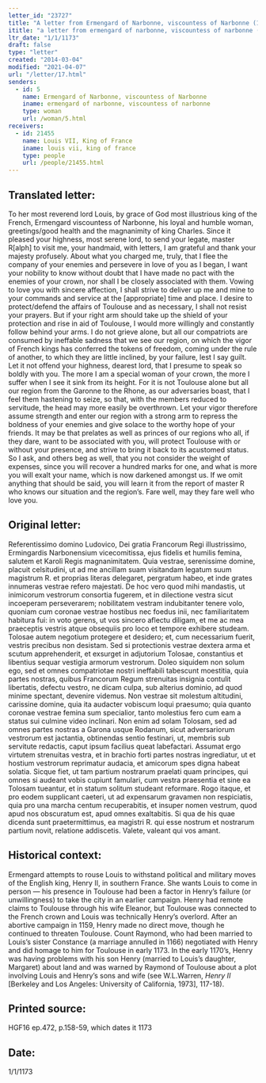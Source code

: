 ```yaml
---
letter_id: "23727"
title: "A letter from Ermengard of Narbonne, viscountess of Narbonne (1/1/1173)"
ititle: "a letter from ermengard of narbonne, viscountess of narbonne (1/1/1173)"
ltr_date: "1/1/1173"
draft: false
type: "letter"
created: "2014-03-04"
modified: "2021-04-07"
url: "/letter/17.html"
senders:
  - id: 5
    name: Ermengard of Narbonne, viscountess of Narbonne
    iname: ermengard of narbonne, viscountess of narbonne
    type: woman
    url: /woman/5.html
receivers:
  - id: 21455
    name: Louis VII, King of France
    iname: louis vii, king of france
    type: people
    url: /people/21455.html
---
```

<h2> Translated letter:</h2>To her most reverend lord Louis, by grace of God most illustrious king of the French, Ermengard viscountess of Narbonne, his loyal and humble woman, greetings/good health and the magnanimity of king Charles.
Since it pleased your highness, most serene lord, to send your legate, master R[alph] to visit me, your handmaid, with letters, I am grateful and thank your majesty profusely.  About what you charged me, truly, that I flee the company of your enemies and persevere in love of you as I began, I want your nobility to know without doubt that I have made no pact with the enemies of your crown, nor shall I be closely associated with them.  Vowing to love you with sincere affection, I shall strive to deliver up me and mine to your commands and service at the [appropriate] time and place.  I desire to protect/defend the affairs of Toulouse and as necessary, I shall not resist your prayers.  But if your right arm should take up the shield of your protection and rise in aid of Toulouse, I would more willingly and constantly follow behind your arms.
I do not grieve alone, but all our compatriots are consumed by ineffable sadness that we see our region, on which the vigor of French kings has conferred the tokens of freedom, coming under the rule of another, to which they are little inclined, by your failure, lest I say guilt.  Let it not offend your highness, dearest lord, that I presume to speak so boldly with you.  The more I am a special woman of your crown, the more I suffer when I see it sink from its height.  For it is not Toulouse alone but all our region from the Garonne to the Rhone, as our adversaries boast, that I feel them hastening to seize, so that, with the members reduced to servitude, the head may more easily be overthrown.
Let your vigor therefore assume strength and enter our region with a strong arm to repress the boldness of your enemies and give solace to the worthy hope of your friends.  It may be that prelates as well as princes of our regions who all, if they dare, want to be associated with you, will protect Toulouse with or without your presence, and strive to bring it back to its acustomed status.  So I ask, and others beg as well, that you not consider the weight of expenses, since you will recover a hundred marks for one, and what is more you will exalt your name, which is now darkened amongst us.  If we omit anything that should be said, you will learn it from the report of master R who knows our situation and the region’s.
Fare well, may they fare well who love you.
<h2 class="mt-4"> Original letter:</h2>Referentissimo domino Ludovico, Dei gratia Francorum Regi illustrissimo,  Ermingardis Narbonensium vicecomitissa, ejus fidelis et humilis femina, salutem et Karoli Regis magnanimitatem.
Quia vestrae, serenissime domine, placuit celsitudini, ut ad me ancillam suam visitandam legatum suum magistrum R. et proprias literas delegaret, pergratum habeo, et inde grates innumeras vestrae refero majestati. De hoc vero quod mihi mandastis, ut inimicorum vestrorum consortia fugerem, et in dilectione vestra sicut incoeperam perseverarem; nobilitatem vestram indubitanter tenere volo, quoniam cum coronae vestrae hostibus nec foedus inii, nec familiaritatem habitura fui: in voto gerens, ut vos sincero aflectu diligam, et me ac mea praeceptis vestris atque obsequiis pro loco et tempore exhibere studeam. Tolosae autem negotium protegere et desidero; et, cum necessarium fuerit, vestris precibus non desistam. Sed si protectionis vestrae dextera arma et scutum apprehenderit, et exsurget in adjutorium Tolosae,  constantius et libentius sequar vestigia armorum vestrorum. Doleo siquidem non solum ego, sed et omnes compatriotae nostri ineffabili tabescunt moestitia, quia partes nostras, quibus Francorum Regum strenuitas insignia contulit libertatis, defectu vestro, ne dicam culpa, sub alterius dominio, ad quod minime spectant, devenire videmus. Non vestrae sit molestum altitudini, carissine domine, quia ita audacter vobiscum loqui praesumo; quia quanto coronae vestrae femina sum specialior, tanto molestius fero cum eam a status sui culmine video inclinari. Non enim ad solam Tolosam, sed ad omnes partes nostras a Garona usque Rodanum, sicut adversariorum vestrorum est jactantia, obtinendas sentio festinari, ut, membris sub servitute redactis, caput ipsum facilius queat labefactari. Assumat ergo virtutem strenuitas vestra, et in brachio forti partes nostras ingrediatur, ut et hostium vestrorum reprimatur audacia, et amicorum spes digna habeat solatia. Sicque fiet, ut tam partium nostrarum praelati quam principes, qui omnes si audeant vobis cupiunt famulari, cum vestra praesentia et sine ea Tolosam tueantur, et in statum solitum studeant reformare. Rogo itaque, et pro eodem supplicant caeteri, ut ad expensarum gravamen non respiciatis, quia pro una marcha centum recuperabitis, et insuper nomen vestrum, quod apud nos obscuratum est, apud omnes exaltabitis. Si qua de his quae dicenda sunt praetermittimus, ea magistri R. qui esse nostrum et nostrarum partium novit, relatione addiscetis. Valete, valeant qui vos amant.
<h2 class="mt-4"> Historical context:</h2><p>Ermengard attempts to rouse Louis to withstand political and military moves of the English king, Henry II, in southern France. She wants Louis to come in person — his presence in Toulouse had been a factor in Henry’s failure (or unwillingness) to take the city in an earlier campaign. Henry had remote claims to Toulouse through his wife Eleanor, but Toulouse was connected to the French crown and Louis was technically Henry’s overlord. After an abortive campaign in 1159, Henry made no direct move, though he continued to threaten Toulouse. Count Raymond, who had been married to Louis’s sister Constance (a marriage annulled in 1166) negotiated with Henry and did homage to him for Toulouse in early 1173. In the early 1170’s, Henry was having problems with his son Henry (married to Louis’s daughter, Margaret) about land and was warned by Raymond of Toulouse about a plot involving Louis and Henry’s sons and wife (see W.L.Warren, <em>Henry II</em> [Berkeley and Los Angeles: University of California, 1973], 117-18).</p><h2 class="mt-4"> Printed source:</h2>HGF16 ep.472, p.158-59, which dates it 1173
<h2 class="mt-4"> Date:</h2>1/1/1173